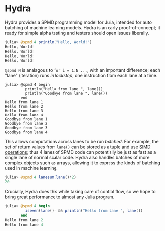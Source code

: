 # Hydra

Hydra provides a SPMD programming model for Julia, intended for auto batching of
machine learning models. Hydra is an early proof-of-concept; it ready for simple
alpha testing and testers should open issues liberally.

```julia
julia> @spmd 4 println("Hello, World!")
Hello, World!
Hello, World!
Hello, World!
Hello, World!
```

`@spmd N` is analagous to `for i = 1:N ...`, with an important difference;
each "lane" (iteration) runs *in lockstep*, one instruction from each lane at
a time.

```
julia> @spmd 4 begin
         println("Hello from lane ", lane())
         println("Goodbye from lane ", lane())
       end
Hello from lane 1
Hello from lane 2
Hello from lane 3
Hello from lane 4
Goodbye from lane 1
Goodbye from lane 2
Goodbye from lane 3
Goodbye from lane 4
```

This allows computations across lanes to be run *batched*. For example, the set
of return values from `lane()` can be stored as a tuple and use [SIMD
operations](https://github.com/eschnett/SIMD.jl); thus 4 lanes of SPMD code can
potentially be just as fast as a single lane of normal scalar code. Hydra also
handles batches of more complex objects such as arrays, allowing it to express
the kinds of batching used in machine learning.

```julia
julia> @spmd 4 lanesum(lane()*2)
20
```

Crucially, Hydra does this while taking care of control flow, so we hope to
bring great performance to almost any Julia program.

```julia
julia> @spmd 4 begin
         iseven(lane()) && println("Hello from lane ", lane())
       end
Hello from lane 2
Hello from lane 4
```
